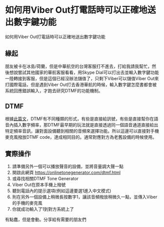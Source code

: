 # 如何用Viber Out打電話時可以正確地送出數字鍵功能


如何用Viber Out打電話時可以正確地送出數字鍵功能

<!--more-->

## 緣起

朋友被卡在冰島/荷蘭，但是中華航空的台灣客服打不進去，打給我請我幫忙，然後想說嘗試其他國家的華航客服看看，用Skype Dial可以打出去並輸入數字鍵功能一陸轉接到客服，但是這個已經沒辦法儲值了，只剩下Viber可以儲值Viber Out來打國際電話，但是遇到Viber Out打去香港華航的時候，輸入數字鍵怎麼書都會被系統回應錯誤輸入，才跑去研究DTMF的功能機制。

## DTMF

根據[此篇文](https://www.voipmechanic.com/dtmf-issues.htm)，DTMF有不同種類的形式，有些是直接給訊號，有些是直接幫你在語音內插入數字頻率，那DTMF最早期的玩法就是直接透過同一個語音通道直接給出特定頻率音訊，讓對面設備聽到相關的音頻來選擇功能。所以這邊可以直接對手機麥克風撥放DTMF code，達成相同目的。通常對應對方為老舊設備的時候使用。

## 實際操作

1. 請準備另外一個可以播放聲音的設備，並將音量調大聲一點
2. 開啟此網頁 https://onlinetonegenerator.com/dtmf.html
3. 或尋找相關DTMF Tone Generator
4. Viber Out在原本手機上撥號
5. 聽到電話內的提示選項(例如這邊要選1進入中文模式)
6. 則在另外一個設備上稍微長按數字1，讓該音頻撥放稍微久一點，並傳入Viber的手機的麥克風
7. 你就成功輸入了1到對方系統上了

有點蠢，但是會動。分享給有需要的朋友們
